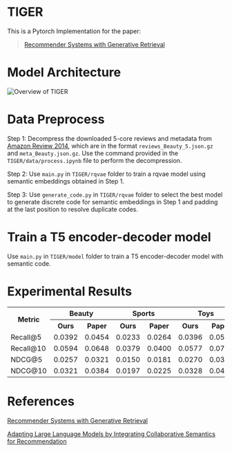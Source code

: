 # TIGER
This is a Pytorch Implementation for the paper:

>[Recommender Systems with Generative Retrieval](https://arxiv.org/pdf/2305.05065)

# Model Architecture
![Overview of TIGER](image.png "TIGER")

# Data Preprocess

Step 1: Decompress the downloaded 5-core reviews and metadata from [Amazon Review 2014](https://cseweb.ucsd.edu/~jmcauley/datasets/amazon/links.html), which are in the format `reviews_Beauty_5.json.gz` and `meta_Beauty.json.gz`. Use the command provided in the `TIGER/data/process.ipynb` file to perform the decompression.

Step 2: Use `main.py` in `TIGER/rqvae` folder to train a rqvae model using semantic embeddings obtained in Step 1.

Step 3: Use `generate_code.py` in `TIGER/rqvae` folder to select the best model to generate discrete code for semantic embeddings in Step 1 and padding at the last position to resolve duplicate codes.

# Train a T5 encoder-decoder model

Use `main.py` in `TIGER/model` folder to train a T5 encoder-decoder model with semantic code.

# Experimental Results
<table>
  <tr>
    <th rowspan="2">Metric</th>
    <th colspan="2">Beauty</th>
    <th colspan="2">Sports</th>
    <th colspan="2">Toys</th>
  </tr>
  <tr>
    <th>Ours</th>
    <th>Paper</th>
    <th>Ours</th>
    <th>Paper</th>
    <th>Ours</th>
    <th>Paper</th>
  </tr>
  <tr>
    <td>Recall@5</td>
    <td>0.0392</td>
    <td>0.0454</td>
    <td>0.0233</td>
    <td>0.0264</td>
    <td>0.0396</td>
    <td>0.0521</td>
  </tr>
  <tr>
    <td>Recall@10</td>
    <td>0.0594</td>
    <td>0.0648</td>
    <td>0.0379</td>
    <td>0.0400</td>
    <td>0.0577</td>
    <td>0.0712</td>
  </tr>
  <tr>
    <td>NDCG@5</td>
    <td>0.0257</td>
    <td>0.0321</td>
    <td>0.0150</td>
    <td>0.0181</td>
    <td>0.0270</td>
    <td>0.0371</td>
  </tr>
  <tr>
    <td>NDCG@10</td>
    <td>0.0321</td>
    <td>0.0384</td>
    <td>0.0197</td>
    <td>0.0225</td>
    <td>0.0328</td>
    <td>0.0432</td>
  </tr>
</table>



# References
[Recommender Systems with Generative Retrieval](https://arxiv.org/pdf/2305.05065)

[Adapting Large Language Models by Integrating Collaborative Semantics for Recommendation](https://ieeexplore.ieee.org/stamp/stamp.jsp?tp=&arnumber=10597986)
